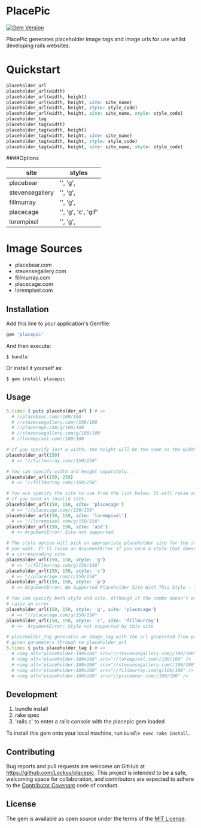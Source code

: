 # PlacePic

[![Gem Version](https://badge.fury.io/rb/placepic.svg)](http://badge.fury.io/rb/placepic)

PlacePic generates placeholder image tags and image urls for use whilst developing rails websites.

# Quickstart

```ruby
placeholder_url
placeholder_url(width)
placeholder_url(width, height)
placeholder_url(width, height, site: site_name)
placeholder_url(width, height, style: style_code)
placeholder_url(width, height, site: site_name, style: style_code)
placeholder_tag
placeholder_tag(width)
placeholder_tag(width, height)
placeholder_tag(width, height, site: site_name)
placeholder_tag(width, height, style: style_code)
placeholder_tag(width, height, site: site_name, style: style_code)
```

####Options

| site            | styles               |
| --------------- | -------------------- |
| placebear       | '', 'g',             |
| stevensegallery | '', 'g',             |
| fillmurray      | '', 'g',             |
| placecage       | '', 'g', 'c', 'gif'  |
| lorempixel      | '', 'g',             |

# Image Sources

* placebear.com
* stevensegallery.com
* fillmurray.com
* placecage.com
* lorempixel.com

## Installation

Add this line to your application's Gemfile:

```ruby
gem 'placepic'
```

And then execute:

    $ bundle

Or install it yourself as:

    $ gem install placepic

## Usage

```ruby
5.times { puts placeholder_url } # =>
  # //placebear.com//100/100
  # //stevensegallery.com//100/100
  # //placecage.com/g/100/100
  # //stevensegallery.com/g/100/100
  # //lorempixel.com//100/100

# If you specify just a width, the height will be the same as the width
placeholder_url(150)
  # => "//fillmurray.com//150/150"

# You can specify width and height separately.
placeholder_url(150, 250)
  # => "//fillmurray.com//150/250"

# You acn specify the site to use from the list below. It will raise an error
# if you send an invalid site.
placeholder_url(150, 150, site: 'placecage')
  # => "//placecage.com//150/150"
placeholder_url(150, 150, site: 'lorempixel')
  # => "//lorempixel.com/g/150/150"
placeholder_url(150, 150, site: 'asd')
  # => ArgumentError: Site not supported

# The style option will pick an appropriate placeholder site for the style
# you want. It'll raise an ArgumentError if you send a style that doesn't have
# a corresponding site.
placeholder_url(150, 150, style: 'g')
  # => "//fillmurray.com/g/150/150"
placeholder_url(150, 150, style: 'c')
  # => "//placecage.com/c/150/150"
placeholder_url(150, 150, style: 'p')
  # => ArgumentError: No Supported Placeholder Site With This Style - Try g, c, or gif

# You can specify both style and site. Although if the combo doesn't exist, it'll
# raise an error
placeholder_url(150, 150, style: 'g', site: 'placecage')
  # => "//placecage.com/g/150/150"
placeholder_url(150, 150, style: 'c', site: 'fillmurray')
  # =>  ArgumentError: Style not supported by this site

# placeholder_tag generates an image_tag with the url generated from passing the
# given parameters through to placeholder_url
5.times { puts placeholder_tag } # =>
  # <img alt="placeholder-100x100" src="//stevensegallery.com//100/100" />
  # <img alt="placeholder-100x100" src="//lorempixel.com//100/100" />
  # <img alt="placeholder-100x100" src="//stevensegallery.com//100/100" />
  # <img alt="placeholder-100x100" src="//fillmurray.com/g/100/100" />
  # <img alt="placeholder-100x100" src="//placebear.com//100/100" />
```

## Development

1. bundle install
2. rake spec
3. 'rails c' to enter a rails console with the placepic gem loaded

To install this gem onto your local machine, run `bundle exec rake install`.

## Contributing

Bug reports and pull requests are welcome on GitHub at https://github.com/Lockyy/placepic. This project is intended to be a safe, welcoming space for collaboration, and contributors are expected to adhere to the [Contributor Covenant](contributor-covenant.org) code of conduct.


## License

The gem is available as open source under the terms of the [MIT License](http://opensource.org/licenses/MIT).

